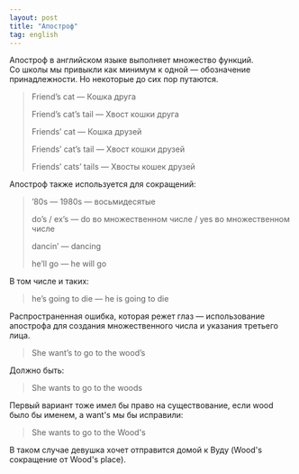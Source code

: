 ```yaml
---
layout: post
title: "Апостроф"
tag: english
---
```

Апостроф в английском языке выполняет множество функций. Со школы мы привыкли как минимум к одной — обозначение принадлежности. Но некоторые до сих пор путаются.

> Friend’s cat — Кошка друга
>
> Friend’s cat’s tail — Хвост кошки друга
>
> Friends’ cat — Кошка друзей
>
> Friends’ cat’s tail — Хвост кошки друзей
>
> Friends’ cats’ tails — Хвосты кошек друзей

Апостроф также используется для сокращений:

> ’80s — 1980s — восьмидесятые
>
> do’s / ex’s — do во множественном числе / yes во множественном числе
>
> dancin’ — dancing
>
> he’ll go — he will go

В том числе и таких:

> he’s going to die — he is going to die

Распространенная ошибка, которая режет глаз — использование апострофа для создания множественного числа и указания третьего лица.

> She want’s to go to the wood’s

Должно быть:

> She wants to go to the woods

Первый вариант тоже имел бы право на существование, если wood было бы именем, а want's мы бы исправили:

> She wants to go to the Wood's

В таком случае девушка хочет отправится домой к Вуду (Wood's сокращение от Wood's place).
